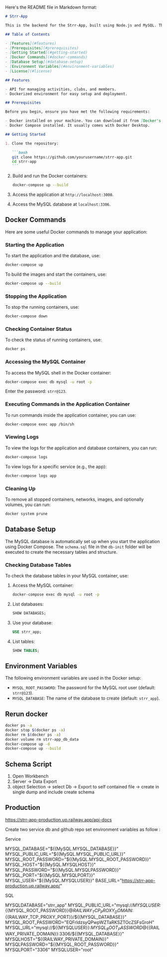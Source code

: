 Here's the README file in Markdown format:

````markdown
# Strr-App

This is the backend for the Strr-App, built using Node.js and MySQL. The application is containerized using Docker to simplify deployment and ensure a consistent environment.

## Table of Contents

- [Features](#features)
- [Prerequisites](#prerequisites)
- [Getting Started](#getting-started)
- [Docker Commands](#docker-commands)
- [Database Setup](#database-setup)
- [Environment Variables](#environment-variables)
- [License](#license)

## Features

- API for managing activities, clubs, and members.
- Dockerized environment for easy setup and deployment.

## Prerequisites

Before you begin, ensure you have met the following requirements:

- Docker installed on your machine. You can download it from [Docker's official website](https://www.docker.com/products/docker-desktop).
- Docker Compose installed. It usually comes with Docker Desktop.

## Getting Started

1. Clone the repository:

   ```bash
   git clone https://github.com/yourusername/strr-app.git
   cd strr-app
   ```
````

2. Build and run the Docker containers:

   ```bash
   docker-compose up --build
   ```

3. Access the application at `http://localhost:3000`.

4. Access the MySQL database at `localhost:3306`.

## Docker Commands

Here are some useful Docker commands to manage your application:

### Starting the Application

To start the application and the database, use:

```bash
docker-compose up
```

To build the images and start the containers, use:

```bash
docker-compose up --build
```

### Stopping the Application

To stop the running containers, use:

```bash
docker-compose down
```

### Checking Container Status

To check the status of running containers, use:

```bash
docker ps
```

### Accessing the MySQL Container

To access the MySQL shell in the Docker container:

```bash
docker-compose exec db mysql -u root -p
```

Enter the password: `strr@123`.

### Executing Commands in the Application Container

To run commands inside the application container, you can use:

```bash
docker-compose exec app /bin/sh
```

### Viewing Logs

To view the logs for the application and database containers, you can run:

```bash
docker-compose logs
```

To view logs for a specific service (e.g., the app):

```bash
docker-compose logs app
```

### Cleaning Up

To remove all stopped containers, networks, images, and optionally volumes, you can run:

```bash
docker system prune
```

## Database Setup

The MySQL database is automatically set up when you start the application using Docker Compose. The `schema.sql` file in the `db-init` folder will be executed to create the necessary tables and structure.

### Checking Database Tables

To check the database tables in your MySQL container, use:

1. Access the MySQL container:

   ```bash
   docker-compose exec db mysql -u root -p
   ```

2. List databases:

   ```sql
   SHOW DATABASES;
   ```

3. Use your database:

   ```sql
   USE strr_app;
   ```

4. List tables:

   ```sql
   SHOW TABLES;
   ```

## Environment Variables

The following environment variables are used in the Docker setup:

- `MYSQL_ROOT_PASSWORD`: The password for the MySQL root user (default: `strr@123`).
- `MYSQL_DATABASE`: The name of the database to create (default: `strr_app`).

## Rerun docker

```bash
docker ps -a
docker stop $(docker ps -a)
docker rm $(docker ps -a)
docker volume rm strr-app_db_data
docker-compose up -d
docker-compose up --build
```

## Schema Script

1. Open Workbench
2. Server -> Data Export
3. object Selection -> select Db -> Export to self contained file -> create in single dump and include create schema

## Production

https://strr-app-production.up.railway.app/api-docs

Create two service db and github repo
set environment variables as follow :

Service

MYSQL_DATABASE="${{MySQL.MYSQL_DATABASE}}"
MYSQL_PUBLIC_URL="${{MySQL.MYSQL_PUBLIC_URL}}"
MYSQL_ROOT_PASSWORD="${{MySQL.MYSQL_ROOT_PASSWORD}}"
MYSQL_HOST="${{MySQL.MYSQLHOST}}"
MYSQL_PASSWORD="${{MySQL.MYSQLPASSWORD}}"
MYSQL_PORT="${{MySQL.MYSQLPORT}}"
MYSQL_USER="${{MySQL.MYSQLUSER}}"
BASE_URL="https://strr-app-production.up.railway.app/"

SQL

MYSQLDATABASE="strr_app"
MYSQL_PUBLIC_URL="mysql://${{MYSQLUSER}}:${{MYSQL_ROOT_PASSWORD}}@${{RAILWAY_TCP_PROXY_DOMAIN}}:${{RAILWAY_TCP_PROXY_PORT}}/${{MYSQL_DATABASE}}"
MYSQL_ROOT_PASSWORD="EQFrIdzsyQPwpWZTaRKSZTOcZSFsGroH"
MYSQL_URL="mysql://${{MYSQLUSER}}:${{MYSQL_ROOT_PASSWORD}}@${{RAILWAY_PRIVATE_DOMAIN}}:3306/${{MYSQL_DATABASE}}"
MYSQLHOST="${{RAILWAY_PRIVATE_DOMAIN}}"
MYSQLPASSWORD="${{MYSQL_ROOT_PASSWORD}}"
MYSQLPORT="3306"
MYSQLUSER="root"
